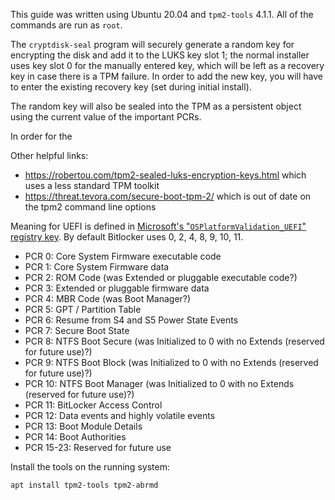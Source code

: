 This guide was written using Ubuntu 20.04 and `tpm2-tools` 4.1.1.
All of the commands are run as `root`.

The `cryptdisk-seal` program will securely generate a random key
for encrypting the disk and add it to the LUKS key slot 1; the
normal installer uses key slot 0 for the manually entered key,
which will be left as a recovery key in case there is a TPM failure.
In order to add the new key, you will have to enter the existing
recovery key (set during initial install).

The random key will also be sealed into the TPM as a persistent object
using the current value of the important PCRs.

In order for the 


Other helpful links:
* https://robertou.com/tpm2-sealed-luks-encryption-keys.html which uses a less standard TPM toolkit
* https://threat.tevora.com/secure-boot-tpm-2/ which is out of date on the tpm2 command line options


Meaning for UEFI is defined in
[Microsoft's "`OSPlatformValidation_UEFI`" registry key](https://getadmx.com/?Category=MDOP&Policy=Microsoft.Policies.BitLockerManagement::PlatformValidation_UEFI_Name). By default Bitlocker uses 0, 2, 4, 8, 9, 10, 11.

* PCR 0: Core System Firmware executable code
* PCR 1: Core System Firmware data
* PCR 2: ROM Code (was Extended or pluggable executable code?)
* PCR 3: Extended or pluggable firmware data
* PCR 4: MBR Code (was Boot Manager?)
* PCR 5: GPT / Partition Table
* PCR 6: Resume from S4 and S5 Power State Events
* PCR 7: Secure Boot State
* PCR 8: NTFS Boot Secure (was Initialized to 0 with no Extends (reserved for future use)?)
* PCR 9: NTFS Boot Block (was Initialized to 0 with no Extends (reserved for future use)?)
* PCR 10: NTFS Boot Manager (was Initialized to 0 with no Extends (reserved for future use)?)
* PCR 11: BitLocker Access Control
* PCR 12: Data events and highly volatile events
* PCR 13: Boot Module Details
* PCR 14: Boot Authorities
* PCR 15-23: Reserved for future use

Install the tools on the running system:
```
apt install tpm2-tools tpm2-abrmd
```


